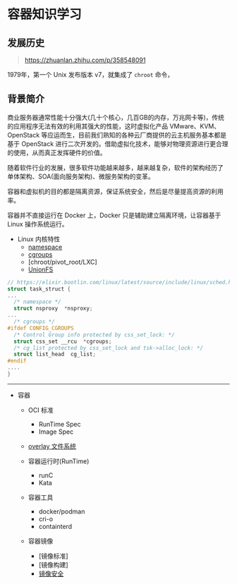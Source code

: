 # 容器知识学习

## 发展历史

> https://zhuanlan.zhihu.com/p/358548091

1979年，第一个 Unix 发布版本 v7，就集成了 `chroot` 命令，
## 背景简介

商业服务器通常性能十分强大(几十个核心，几百GB的内存，万兆网卡等)，传统的应用程序无法有效的利用其强大的性能，这时虚拟化产品 VMware、KVM、OpenStack 等应运而生，目前我们熟知的各种云厂商提供的云主机服务基本都是基于 OpenStack 进行二次开发的。借助虚拟化技术，能够对物理资源进行更合理的使用，从而真正发挥硬件的价值。

随着软件行业的发展，很多软件功能越来越多，越来越复杂，软件的架构经历了 单体架构、SOA(面向服务架构)、微服务架构的变革。

容器和虚拟机的目的都是隔离资源，保证系统安全，然后是尽量提高资源的利用率。

容器并不直接运行在 Docker 上，Docker 只是辅助建立隔离环境，让容器基于 Linux 操作系统运行。

- Linux 内核特性
   - [namespace](namespace/)
   - [cgroups](cgroups/)
   - [chroot/pivot_root/LXC]
   - [UnionFS](unionfs/)

```c
// https://elixir.bootlin.com/linux/latest/source/include/linux/sched.h
struct task_struct {
...
  /* namespace */
  struct nsproxy  *nsproxy;
...
  /* cgroups */
#ifdef CONFIG_CGROUPS
  /* Control Group info protected by css_set_lock: */
  struct css_set __rcu  *cgroups;
  /* cg_list protected by css_set_lock and tsk->alloc_lock: */
  struct list_head  cg_list;
#endif
....
}
```

-----

- 容器
   - OCI 标准
      - RunTime Spec
      - Image Spec
   - [overlay 文件系统](overlay/)
   - 容器运行时(RunTime)
      - runC
      - Kata
   - 容器工具
      - docker/podman
      - cri-o
      - containterd

   - 容器镜像
      - [镜像标准]
      - [镜像构建]
      - [镜像安全](security/)



